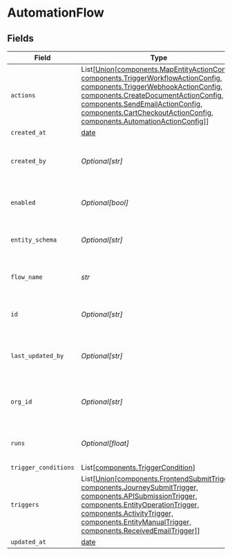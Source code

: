 # AutomationFlow


## Fields

| Field                                                                                                                                                                                                                                                                                                                   | Type                                                                                                                                                                                                                                                                                                                    | Required                                                                                                                                                                                                                                                                                                                | Description                                                                                                                                                                                                                                                                                                             | Example                                                                                                                                                                                                                                                                                                                 |
| ----------------------------------------------------------------------------------------------------------------------------------------------------------------------------------------------------------------------------------------------------------------------------------------------------------------------- | ----------------------------------------------------------------------------------------------------------------------------------------------------------------------------------------------------------------------------------------------------------------------------------------------------------------------- | ----------------------------------------------------------------------------------------------------------------------------------------------------------------------------------------------------------------------------------------------------------------------------------------------------------------------- | ----------------------------------------------------------------------------------------------------------------------------------------------------------------------------------------------------------------------------------------------------------------------------------------------------------------------- | ----------------------------------------------------------------------------------------------------------------------------------------------------------------------------------------------------------------------------------------------------------------------------------------------------------------------- |
| `actions`                                                                                                                                                                                                                                                                                                               | List[[Union[components.MapEntityActionConfig, components.TriggerWorkflowActionConfig, components.TriggerWebhookActionConfig, components.CreateDocumentActionConfig, components.SendEmailActionConfig, components.CartCheckoutActionConfig, components.AutomationActionConfig]](../../models/shared/anyactionconfig.md)] | :heavy_check_mark:                                                                                                                                                                                                                                                                                                      | N/A                                                                                                                                                                                                                                                                                                                     |                                                                                                                                                                                                                                                                                                                         |
| `created_at`                                                                                                                                                                                                                                                                                                            | [date](https://docs.python.org/3/library/datetime.html#date-objects)                                                                                                                                                                                                                                                    | :heavy_minus_sign:                                                                                                                                                                                                                                                                                                      | N/A                                                                                                                                                                                                                                                                                                                     |                                                                                                                                                                                                                                                                                                                         |
| `created_by`                                                                                                                                                                                                                                                                                                            | *Optional[str]*                                                                                                                                                                                                                                                                                                         | :heavy_minus_sign:                                                                                                                                                                                                                                                                                                      | User / service who created automation flow                                                                                                                                                                                                                                                                              | user:123                                                                                                                                                                                                                                                                                                                |
| `enabled`                                                                                                                                                                                                                                                                                                               | *Optional[bool]*                                                                                                                                                                                                                                                                                                        | :heavy_minus_sign:                                                                                                                                                                                                                                                                                                      | Whether the automation is enabled or not                                                                                                                                                                                                                                                                                |                                                                                                                                                                                                                                                                                                                         |
| `entity_schema`                                                                                                                                                                                                                                                                                                         | *Optional[str]*                                                                                                                                                                                                                                                                                                         | :heavy_minus_sign:                                                                                                                                                                                                                                                                                                      | The triggering entity schema                                                                                                                                                                                                                                                                                            | submission                                                                                                                                                                                                                                                                                                              |
| `flow_name`                                                                                                                                                                                                                                                                                                             | *str*                                                                                                                                                                                                                                                                                                                   | :heavy_check_mark:                                                                                                                                                                                                                                                                                                      | A descriptive name for the Automation                                                                                                                                                                                                                                                                                   | Handle contact form                                                                                                                                                                                                                                                                                                     |
| `id`                                                                                                                                                                                                                                                                                                                    | *Optional[str]*                                                                                                                                                                                                                                                                                                         | :heavy_minus_sign:                                                                                                                                                                                                                                                                                                      | N/A                                                                                                                                                                                                                                                                                                                     | 7791b04a-16d2-44a2-9af9-2d59c25c512f                                                                                                                                                                                                                                                                                    |
| `last_updated_by`                                                                                                                                                                                                                                                                                                       | *Optional[str]*                                                                                                                                                                                                                                                                                                         | :heavy_minus_sign:                                                                                                                                                                                                                                                                                                      | User / service who last updated automation flow                                                                                                                                                                                                                                                                         | user:123                                                                                                                                                                                                                                                                                                                |
| `org_id`                                                                                                                                                                                                                                                                                                                | *Optional[str]*                                                                                                                                                                                                                                                                                                         | :heavy_minus_sign:                                                                                                                                                                                                                                                                                                      | Organization the automation flow belongs to                                                                                                                                                                                                                                                                             | 123                                                                                                                                                                                                                                                                                                                     |
| `runs`                                                                                                                                                                                                                                                                                                                  | *Optional[float]*                                                                                                                                                                                                                                                                                                       | :heavy_minus_sign:                                                                                                                                                                                                                                                                                                      | Number of automation executions that ran                                                                                                                                                                                                                                                                                | 7                                                                                                                                                                                                                                                                                                                       |
| `trigger_conditions`                                                                                                                                                                                                                                                                                                    | List[[components.TriggerCondition](../../models/shared/triggercondition.md)]                                                                                                                                                                                                                                            | :heavy_minus_sign:                                                                                                                                                                                                                                                                                                      | N/A                                                                                                                                                                                                                                                                                                                     |                                                                                                                                                                                                                                                                                                                         |
| `triggers`                                                                                                                                                                                                                                                                                                              | List[[Union[components.FrontendSubmitTrigger, components.JourneySubmitTrigger, components.APISubmissionTrigger, components.EntityOperationTrigger, components.ActivityTrigger, components.EntityManualTrigger, components.ReceivedEmailTrigger]](../../models/shared/anytrigger.md)]                                    | :heavy_check_mark:                                                                                                                                                                                                                                                                                                      | N/A                                                                                                                                                                                                                                                                                                                     |                                                                                                                                                                                                                                                                                                                         |
| `updated_at`                                                                                                                                                                                                                                                                                                            | [date](https://docs.python.org/3/library/datetime.html#date-objects)                                                                                                                                                                                                                                                    | :heavy_minus_sign:                                                                                                                                                                                                                                                                                                      | N/A                                                                                                                                                                                                                                                                                                                     |                                                                                                                                                                                                                                                                                                                         |